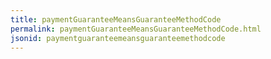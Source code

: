 ```yaml
---
title: paymentGuaranteeMeansGuaranteeMethodCode
permalink: paymentGuaranteeMeansGuaranteeMethodCode.html
jsonid: paymentguaranteemeansguaranteemethodcode
---
```

